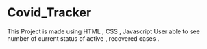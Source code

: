 # Covid_Tracker

This Project is made using HTML , CSS , Javascript 
User able to see number of current status of active , recovered cases .
